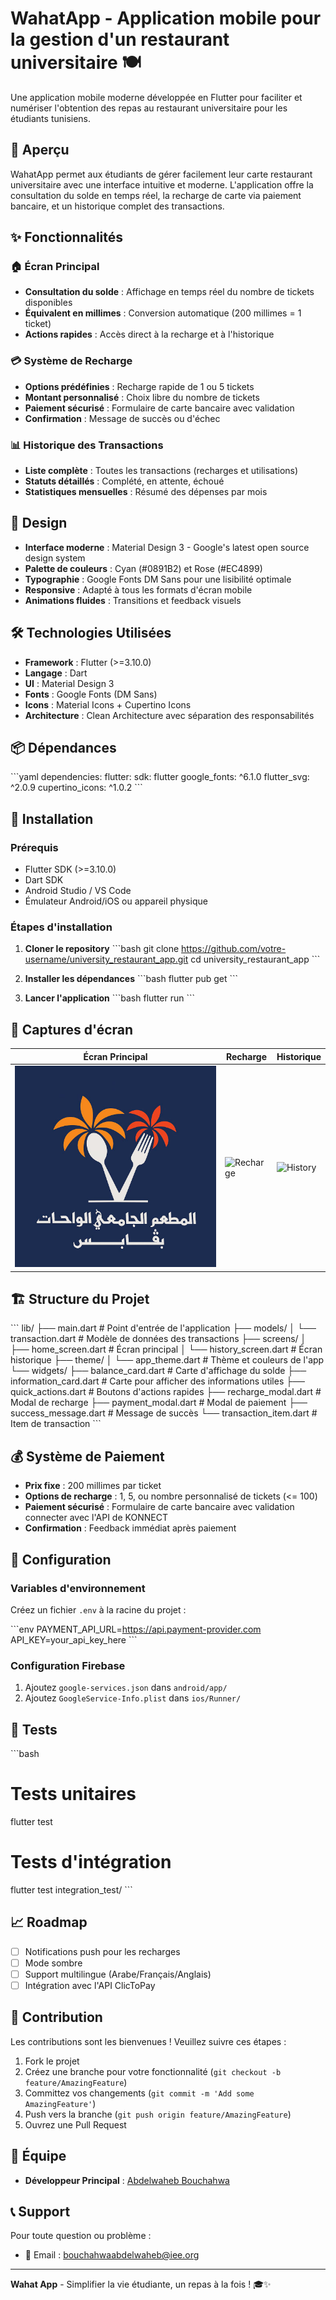 # WahatApp - Application mobile pour la gestion d'un restaurant universitaire 🍽️

Une application mobile moderne développée en Flutter pour faciliter et numériser l'obtention des repas au restaurant universitaire pour les étudiants tunisiens.

## 📱 Aperçu

WahatApp permet aux étudiants de gérer facilement leur carte restaurant universitaire avec une interface intuitive et moderne. L'application offre la consultation du solde en temps réel, la recharge de carte via paiement bancaire, et un historique complet des transactions.

## ✨ Fonctionnalités

### 🏠 Écran Principal
- **Consultation du solde** : Affichage en temps réel du nombre de tickets disponibles
- **Équivalent en millimes** : Conversion automatique (200 millimes = 1 ticket)
- **Actions rapides** : Accès direct à la recharge et à l'historique

### 💳 Système de Recharge
- **Options prédéfinies** : Recharge rapide de 1 ou 5 tickets
- **Montant personnalisé** : Choix libre du nombre de tickets
- **Paiement sécurisé** : Formulaire de carte bancaire avec validation
- **Confirmation** : Message de succès ou d'échec

### 📊 Historique des Transactions
- **Liste complète** : Toutes les transactions (recharges et utilisations)
- **Statuts détaillés** : Complété, en attente, échoué
- **Statistiques mensuelles** : Résumé des dépenses par mois


## 🎨 Design

- **Interface moderne** : Material Design 3 - Google's latest open source design system
- **Palette de couleurs** : Cyan (#0891B2) et Rose (#EC4899)
- **Typographie** : Google Fonts DM Sans pour une lisibilité optimale
- **Responsive** : Adapté à tous les formats d'écran mobile
- **Animations fluides** : Transitions et feedback visuels

## 🛠️ Technologies Utilisées

- **Framework** : Flutter (>=3.10.0)
- **Langage** : Dart
- **UI** : Material Design 3
- **Fonts** : Google Fonts (DM Sans)
- **Icons** : Material Icons + Cupertino Icons
- **Architecture** : Clean Architecture avec séparation des responsabilités

## 📦 Dépendances

\`\`\`yaml
dependencies:
  flutter:
    sdk: flutter
  google_fonts: ^6.1.0
  flutter_svg: ^2.0.9
  cupertino_icons: ^1.0.2
\`\`\`

## 🚀 Installation

### Prérequis
- Flutter SDK (>=3.10.0)
- Dart SDK
- Android Studio / VS Code
- Émulateur Android/iOS ou appareil physique

### Étapes d'installation

1. **Cloner le repository**
\`\`\`bash
git clone https://github.com/votre-username/university_restaurant_app.git
cd university_restaurant_app
\`\`\`

2. **Installer les dépendances**
\`\`\`bash
flutter pub get
\`\`\`

3. **Lancer l'application**
\`\`\`bash
flutter run
\`\`\`

## 📱 Captures d'écran

| Écran Principal | Recharge | Historique |
|----------------|----------|------------|
| ![Home](images/AppLogo.png) | ![Recharge](screenshots/recharge.png) | ![History](screenshots/history.png) |

## 🏗️ Structure du Projet

\`\`\`
lib/
├── main.dart                 # Point d'entrée de l'application
├── models/
│   └── transaction.dart      # Modèle de données des transactions
├── screens/
│   ├── home_screen.dart      # Écran principal
│   └── history_screen.dart   # Écran historique
├── theme/
│   └── app_theme.dart        # Thème et couleurs de l'app
└── widgets/
    ├── balance_card.dart     # Carte d'affichage du solde
    ├── information_card.dart # Carte pour afficher des informations utiles 
    ├── quick_actions.dart    # Boutons d'actions rapides
    ├── recharge_modal.dart   # Modal de recharge
    ├── payment_modal.dart    # Modal de paiement
    ├── success_message.dart  # Message de succès
    └── transaction_item.dart # Item de transaction
\`\`\`

## 💰 Système de Paiement

- **Prix fixe** : 200 millimes par ticket
- **Options de recharge** : 1, 5, ou nombre personnalisé de tickets (<= 100)
- **Paiement sécurisé** : Formulaire de carte bancaire avec validation connecter avec l'API de KONNECT
- **Confirmation** : Feedback immédiat après paiement

## 🔧 Configuration

### Variables d'environnement
Créez un fichier `.env` à la racine du projet :

\`\`\`env
PAYMENT_API_URL=https://api.payment-provider.com
API_KEY=your_api_key_here
\`\`\`

### Configuration Firebase 

1. Ajoutez `google-services.json` dans `android/app/`
2. Ajoutez `GoogleService-Info.plist` dans `ios/Runner/`

## 🧪 Tests

\`\`\`bash
# Tests unitaires
flutter test

# Tests d'intégration
flutter test integration_test/
\`\`\`

## 📈 Roadmap

- [ ] Notifications push pour les recharges
- [ ] Mode sombre
- [ ] Support multilingue (Arabe/Français/Anglais)
- [ ] Intégration avec l'API ClicToPay

## 🤝 Contribution

Les contributions sont les bienvenues ! Veuillez suivre ces étapes :

1. Fork le projet
2. Créez une branche pour votre fonctionnalité (`git checkout -b feature/AmazingFeature`)
3. Committez vos changements (`git commit -m 'Add some AmazingFeature'`)
4. Push vers la branche (`git push origin feature/AmazingFeature`)
5. Ouvrez une Pull Request
<!--
## 📄 Licence

Ce projet est sous licence MIT. Voir le fichier [LICENSE](LICENSE) pour plus de détails.
-->
## 👥 Équipe

- **Développeur Principal** : [Abdelwaheb Bouchahwa](https://github.com/Abdelwahebbch)
<!-- - **Designer UI/UX** : [Nom Designer](https://github.com/designer-username)-->

## 📞 Support

Pour toute question ou problème :

- 📧 Email : bouchahwaabdelwaheb@iee.org

<!--
## 🙏 Remerciements

- Université de Gabes pour le partenariat
- Communauté Flutter pour les ressources
- Étudiants testeurs pour leurs retours
-->
---

**Wahat App** - Simplifier la vie étudiante, un repas à la fois ! 🎓✨
